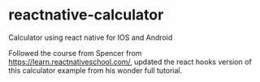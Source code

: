 # reactnative-calculator
Calculator using react native for IOS and Android

Followed the course from Spencer from https://learn.reactnativeschool.com/, updated the react hooks version of this calculator example from his wonder full tutorial.
